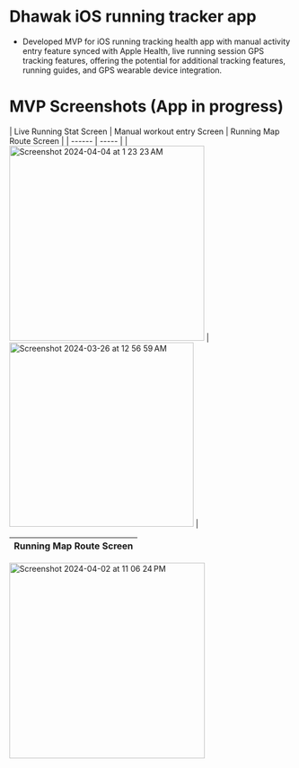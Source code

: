 # Dhawak iOS running tracker app
- Developed MVP for iOS running tracking health app with manual activity entry feature synced with Apple
Health, live running session GPS tracking features, offering the potential for additional tracking features, running guides, and GPS wearable device integration.

# MVP Screenshots (App in progress)
|  Live Running Stat Screen  |  Manual workout entry Screen   |   Running Map Route Screen  |
|  ------   |  -----  |
|  <img width="347" alt="Screenshot 2024-04-04 at 1 23 23 AM" src="https://github.com/rojinpra7/Treadmill_Workout_Tracker/assets/89182903/45c48a71-2347-419b-a7d6-6c68d9a084af">  |  <img width="328" alt="Screenshot 2024-03-26 at 12 56 59 AM" src="https://github.com/rojinpra7/Treadmill_Workout_Tracker/assets/89182903/0b3f0477-ffe2-4596-9e47-6d84389a994c">  |

|   Running Map Route Screen  |
|  ------   |
<img width="348" alt="Screenshot 2024-04-02 at 11 06 24 PM" src="https://github.com/rojinpra7/Treadmill_Workout_Tracker/assets/89182903/472c5497-68bf-47d9-973f-843983ddb90c">
